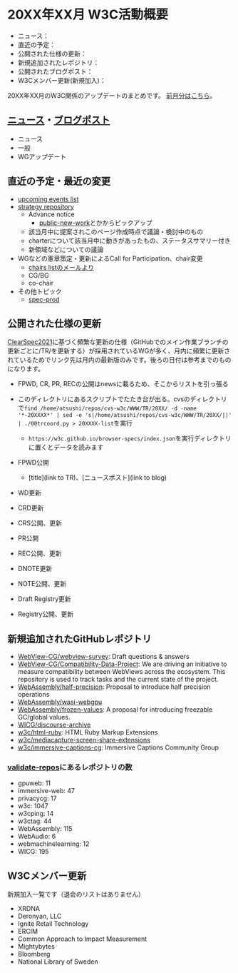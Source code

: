# 20XX年XX月 W3C活動概要

- ニュース：
- 直近の予定：
- 公開された仕様の更新：
- 新規追加されたレポジトリ：
- 公開されたブログポスト：
- W3Cメンバー更新(新規加入)：

20XX年XX月のW3C関係のアップデートのまとめです。
[前月分はこちら](20XXXX.md)。

## [ニュース](https://www.w3.org/news/)・[ブログポスト](https://www.w3.org/blog/)

* ニュース
* 一般
* WGアップデート

## 直近の予定・最近の変更

* [upcoming events list](https://www.w3.org/participate/eventscal.html)
* [strategy repository](https://github.com/w3c/strategy/issues)
  * Advance notice
    * [public-new-work](https://lists.w3.org/Archives/Public/public-new-work/2023Jun/)とかからピックアップ
  * 該当月中に提案されこのページ作成時点で議論・検討中のもの
  * charterについて該当月中に動きがあったもの、ステータスサマリー付き
  * 新領域などについての議論
* WGなどの憲章策定・更新によるCall for Participation、chair変更
  * [chairs listのメールより](https://lists.w3.org/Archives/Member/chairs/)
  * CG/BG
  * co-chair
* その他トピック
  * [spec-prod](https://lists.w3.org/Archives/Public/spec-prod/)

## 公開された仕様の更新

[ClearSpec2021](https://github.com/w3c/tr-pages/blob/main/clearspec2021.md)に基づく頻繁な更新の仕様（GitHubでのメイン作業ブランチの更新ごとに/TR/を更新する）が採用されているWGが多く、月内に頻繁に更新されているためでリンク先は月内の最新版のみです。後ろの日付は参考までのものになります。

* FPWD, CR, PR, RECの公開はnewsに載るため、そこからリストを引っ張る
* このディレクトリにあるスクリプトでたたき台が出る。cvsのディレクトリで`find /home/atsushi/repos/cvs-w3c/WWW/TR/20XX/ -d -name '*-20XXXX*' | sed -e 's|/home/atsushi/repos/cvs-w3c/WWW/TR/20XX/||' | ./00trcoord.py > 20XXXX-list`を実行
  * `https://w3c.github.io/browser-specs/index.json`を実行ディレクトリに置くとデータを読みます

* FPWD公開
  * [title](link to TR)、[ニュースポスト](link to blog)
* WD更新
* CRD更新
* CRS公開、更新
* PR公開
* REC公開、更新
* DNOTE更新
* NOTE公開、更新
* Draft Registry更新
* Registry公開、更新

## 新規追加されたGitHubレポジトリ

* [WebView-CG/webview-survey](https://github.com/WebView-CG/webview-survey): Draft questions & answers
* [WebView-CG/Compatibility-Data-Project](https://github.com/WebView-CG/Compatibility-Data-Project): We are driving an initiative to measure compatibility between WebViews across the ecosystem. This repository is used to track tasks and the current state of the project.
* [WebAssembly/half-precision](https://github.com/WebAssembly/half-precision): Proposal to introduce half precision operations
* [WebAssembly/wasi-webgpu](https://github.com/WebAssembly/wasi-webgpu)
* [WebAssembly/frozen-values](https://github.com/WebAssembly/frozen-values): A proposal for introducing freezable GC/global values.
* [WICG/discourse-archive](https://github.com/WICG/discourse-archive)
* [w3c/html-ruby](https://github.com/w3c/html-ruby): HTML Ruby Markup Extensions
* [w3c/mediacapture-screen-share-extensions](https://github.com/w3c/mediacapture-screen-share-extensions)
* [w3c/immersive-captions-cg](https://github.com/w3c/immersive-captions-cg): Immersive Captions Community Group

### [validate-repos](https://w3c.github.io/validate-repos/)にあるレポジトリの数

* gpuweb: 11
* immersive-web: 47
* privacycg: 17
* w3c: 1047
* w3cping: 14
* w3ctag: 44
* WebAssembly: 115
* WebAudio: 6
* webmachinelearning: 12
* WICG: 195

## W3Cメンバー更新

新規加入一覧です（退会のリストはありません）

* XRDNA
* Deronyan, LLC
* Ignite Retail Technology
* ERCIM
* Common Approach to Impact Measurement
* Mightybytes
* Bloomberg
* National Library of Sweden
